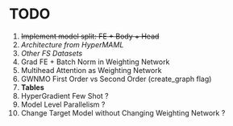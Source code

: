 # TODO
1. ~~Implement model split: FE + Body + Head~~
2. *Architecture from HyperMAML*
3. *Other FS Datasets*
4. Grad FE + Batch Norm in Weighting Network
5. Multihead Attention as Weighting Network
6. GWNMO First Order vs Second Order (create_graph flag)
7. **Tables**
8. HyperGradient Few Shot ?
9. Model Level Parallelism ?
10. Change Target Model without Changing Weighting Network ?